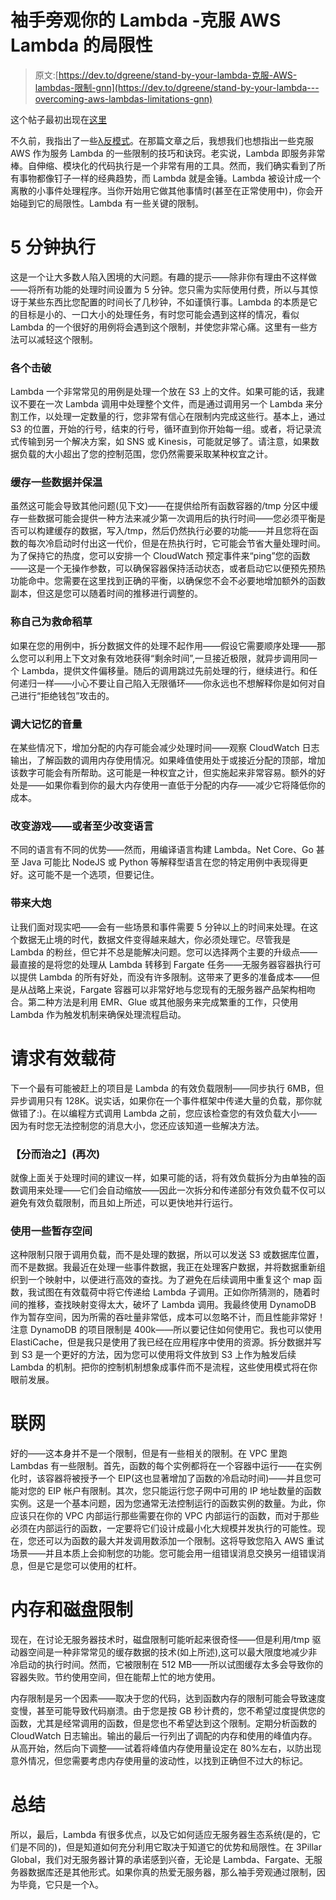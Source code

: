 # 袖手旁观你的 Lambda -克服 AWS Lambda 的局限性

> 原文:[https://dev.to/dgreene/stand-by-your-lambda-克服-AWS-lambdas-限制-gnn](https://dev.to/dgreene/stand-by-your-lambda---overcoming-aws-lambdas-limitations-gnn)

这个帖子最初出现在[这里](https://goo.gl/Q7FkdY)

不久前，我指出了一些[λ反模式](https://dev.to/dgreene3p/silence-of-the-lambdas---5-antipatterns-for-aws-lambda-e60)。在那篇文章之后，我想我们也想指出一些克服 AWS 作为服务 Lambda 的一些限制的技巧和诀窍。老实说，Lambda 即服务非常棒。自伸缩、模块化的代码执行是一个非常有用的工具。然而，我们确实看到了所有事物都像钉子一样的经典趋势，而 Lambda 就是金锤。Lambda 被设计成一个离散的小事件处理程序。当你开始用它做其他事情时(甚至在正常使用中)，你会开始碰到它的局限性。Lambda 有一些关键的限制。

# 5 分钟执行

这是一个让大多数人陷入困境的大问题。有趣的提示——除非你有理由不这样做——将所有功能的处理时间设置为 5 分钟。您只需为实际使用付费，所以与其惊讶于某些东西比您配置的时间长了几秒钟，不如谨慎行事。Lambda 的本质是它的目标是小的、一口大小的处理任务，有时您可能会遇到这样的情况，看似 Lambda 的一个很好的用例将会遇到这个限制，并使您非常心痛。这里有一些方法可以减轻这个限制。

### 各个击破

Lambda 一个非常常见的用例是处理一个放在 S3 上的文件。如果可能的话，我建议不要在一次 Lambda 调用中处理整个文件，而是通过调用另一个 Lambda 来分割工作，以处理一定数量的行，您非常有信心在限制内完成这些行。基本上，通过 S3 的位置，开始的行号，结束的行号，循环直到你开始每一组。或者，将记录流式传输到另一个解决方案，如 SNS 或 Kinesis，可能就足够了。请注意，如果数据负载的大小超出了您的控制范围，您仍然需要采取某种权宜之计。

### 缓存一些数据并保温

虽然这可能会导致其他问题(见下文)——在提供给所有函数容器的/tmp 分区中缓存一些数据可能会提供一种方法来减少第一次调用后的执行时间——您必须平衡是否可以构建缓存的数据，写入/tmp，然后仍然执行必要的功能——并且您将在函数的每次冷启动时付出这一代价，但是在热执行时，它可能会节省大量处理时间。为了保持它的热度，您可以安排一个 CloudWatch 预定事件来“ping”您的函数——这是一个无操作参数，可以确保容器保持活动状态，或者启动它以便预先预热功能命中。您需要在这里找到正确的平衡，以确保您不会不必要地增加额外的函数副本，但这是您可以随着时间的推移进行调整的。

### 称自己为救命稻草

如果在您的用例中，拆分数据文件的处理不起作用——假设它需要顺序处理——那么您可以利用上下文对象有效地获得“剩余时间”,一旦接近极限，就异步调用同一个 Lambda，提供文件偏移量。随后的调用跳过先前处理的行，继续进行。和任何递归一样——小心不要让自己陷入无限循环——你永远也不想解释你是如何对自己进行“拒绝钱包”攻击的。

### 调大记忆的音量

在某些情况下，增加分配的内存可能会减少处理时间——观察 CloudWatch 日志输出，了解函数的调用内存使用情况。如果峰值使用处于或接近分配的顶部，增加该数字可能会有所帮助。这可能是一种权宜之计，但实施起来非常容易。额外的好处是——如果你看到你的最大内存使用一直低于分配的内存——减少它将降低你的成本。

### 改变游戏——或者至少改变语言

不同的语言有不同的优势——然而，用编译语言构建 Lambda。Net Core、Go 甚至 Java 可能比 NodeJS 或 Python 等解释型语言在您的特定用例中表现得更好。这可能不是一个选项，但要记住。

### 带来大炮

让我们面对现实吧——会有一些场景和事件需要 5 分钟以上的时间来处理。在这个数据无止境的时代，数据文件变得越来越大，你必须处理它。尽管我是 Lambda 的粉丝，但它并不总是能解决问题。您可以选择两个主要的升级点——最直接的是将您的处理从 Lambda 转移到 Fargate 任务——无服务器容器执行可以提供 Lambda 的所有好处，而没有许多限制。这带来了更多的准备成本——但是从战略上来说，Fargate 容器可以非常好地与您现有的无服务器产品架构相吻合。第二种方法是利用 EMR、Glue 或其他服务来完成繁重的工作，只使用 Lambda 作为触发机制来确保处理流程启动。

# 请求有效载荷

下一个最有可能被赶上的项目是 Lambda 的有效负载限制——同步执行 6MB，但异步调用只有 128K。说实话，如果你在一个事件框架中传递大量的负载，那你就做错了:)。在以编程方式调用 Lambda 之前，您应该检查您的有效负载大小——因为有时您无法控制您的消息大小，您还应该知道一些解决方法。

### 【分而治之】(再次)

就像上面关于处理时间的建议一样，如果可能的话，将有效负载拆分为由单独的函数调用来处理——它们会自动缩放——因此一次拆分和传递部分有效负载不仅可以避免有效负载限制，而且如上所述，可以更快地并行运行。

### 使用一些暂存空间

这种限制只限于调用负载，而不是处理的数据，所以可以发送 S3 或数据库位置，而不是数据。我最近在处理一些事件数据，我正在处理客户数据，并将数据重新组织到一个映射中，以便进行高效的查找。为了避免在后续调用中重复这个 map 函数，我试图在有效载荷中将它传递给 Lambda 子调用。正如你所猜测的，随着时间的推移，查找映射变得太大，破坏了 Lambda 调用。我最终使用 DynamoDB 作为暂存空间，因为所需的吞吐量非常低，成本可以忽略不计，而且性能非常好！注意 DynamoDB 的项目限制是 400k——所以要记住如何使用它。我也可以使用 ElastiCache，但是我只是使用了我已经在应用程序中使用的资源。拆分数据并写到 S3 是一个更好的方法，因为您可以使用将文件放到 S3 上作为触发后续 Lambda 的机制。把你的控制机制想象成事件而不是流程，这些使用模式将在你眼前发展。

# 联网

好的——这本身并不是一个限制，但是有一些相关的限制。在 VPC 里跑 Lambdas 有一些限制。首先，函数的每个实例都将在一个容器中运行——在实例化时，该容器将被授予一个 EIP(这也显著增加了函数的冷启动时间)——并且您可能对您的 EIP 帐户有限制。其次，您只能运行您子网中可用的 IP 地址数量的函数实例。这是一个基本问题，因为您通常无法控制运行的函数实例的数量。为此，你应该只在你的 VPC 内部运行那些需要在你的 VPC 内部运行的函数，而对于那些必须在内部运行的函数，一定要将它们设计成最小化大规模并发执行的可能性。现在，您还可以为函数的最大并发调用数添加一个限制。这将导致您陷入 AWS 重试场景——并且本质上会抑制您的功能。您可能会用一组错误消息交换另一组错误消息，但是它是您可以使用的杠杆。

# 内存和磁盘限制

现在，在讨论无服务器技术时，磁盘限制可能听起来很奇怪——但是利用/tmp 驱动器空间是一种非常常见的缓存数据的技术(如上所述),这可以最大限度地减少非冷启动的执行时间。然而，它被限制在 512 MB——所以试图缓存太多会导致你的容器失败。节约使用空间，但在能帮上忙的地方使用。

内存限制是另一个因素——取决于您的代码，达到函数内存的限制可能会导致速度变慢，甚至可能导致代码崩溃。由于您是按 GB 秒计费的，您不希望过度提供您的函数，尤其是经常调用的函数，但是您也不希望达到这个限制。定期分析函数的 CloudWatch 日志输出。输出的最后一行列出了调配的内存和使用的峰值内存。从高开始，然后向下调整——试着将峰值内存使用量设定在 80%左右，以防出现意外情况，但您需要考虑内存使用量的波动性，以找到正确但不过大的标记。

# 总结

所以，最后，Lambda 有很多优点，以及它如何适应无服务器生态系统(是的，它们是不同的)，但是知道如何充分利用它取决于知道它的优势和局限性。在 3Pillar Global，我们对无服务器计算的承诺感到兴奋，无论是 Lambda、Fargate、无服务器数据库还是其他形式。如果你真的热爱无服务器，那么袖手旁观通过限制，因为毕竟，它只是一个λ。